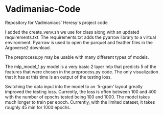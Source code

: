 
# Vadimaniac-Code
Repository for Vadimaniacs' Heresy's project code

I added the create_venv.sh we use for class along with an updated requirements.txt.
The requirements.txt adds the pyarrow library to a virtual environment. 
Pyarrow is used to open the parquet and feather files in the Argoverse2 download. 

The preprocess.py may be usable with many different types of models.

The mlp_model_1.py model is a very basic 2 layer mlp that predicts 5 of the features that were
chosen in the preprocess.py code. The only visualization that it has at this time is 
an output of the testing loss.

Switching the data input into the model to an '5-gram' layout greatly improved the 
testing loss. Currently, the loss is often between 100 and 400 with the number of epochs 
tested being 100 and 1000. The model takes much longer to train per epoch. Currently,
with the limited dataset, it takes roughly 45 min for 1000 epochs. 
